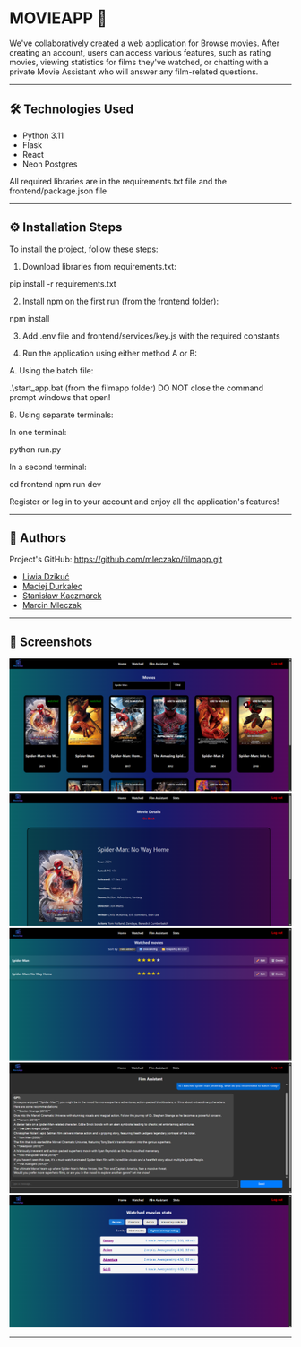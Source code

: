 # MOVIEAPP 🎥

We've collaboratively created a web application for Browse movies. After creating an account, users can access various features, such as rating movies, viewing statistics for films they've watched, or chatting with a private Movie Assistant who will answer any film-related questions.

---

## 🛠 **Technologies Used**

 - Python 3.11
 - Flask
 - React
 - Neon Postgres

All required libraries are in the requirements.txt file and the frontend/package.json file

---

## ⚙️ **Installation Steps**

To install the project, follow these steps:

1. Download libraries from requirements.txt:

pip install -r requirements.txt

2. Install npm on the first run (from the frontend folder):

npm install

3. Add .env file and frontend/services/key.js with the required constants

4. Run the application using either method A or B:

A. Using the batch file:

.\start_app.bat (from the filmapp folder)
DO NOT close the command prompt windows that open!

B. Using separate terminals:

In one terminal:

python run.py

In a second terminal:

cd frontend
npm run dev


Register or log in to your account and enjoy all the application's features!

---

## 🤝 **Authors**

Project's GitHub: https://github.com/mleczako/filmapp.git

- [Liwia Dzikuć](https://github.com/liwiadzz)
- [Maciej Durkalec](https://github.com/maciosdur)
- [Stanisław Kaczmarek](https://github.com/stanislawkaczmarek1)
- [Marcin Mleczak](https://github.com/mleczako)

---

## 📸 **Screenshots**

![App Screenshot1](screenshots/movieapp1.png)
![App Screenshot1](screenshots/movieapp2.png)
![App Screenshot1](screenshots/movieapp3.png)
![App Screenshot1](screenshots/movieapp4.png)
![App Screenshot1](screenshots/movieapp5.png)

---
